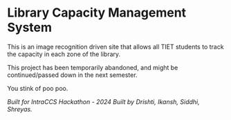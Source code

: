 # Library Capacity Management System
This is an image recognition driven site that allows all TIET students to track the capacity in each zone of the library.

This project has been temporarily abandoned, and might be continued/passed down in the next semester.

You stink of poo poo.

_Built for IntraCCS Hackathon - 2024_
_Built by Drishti, Ikansh, Siddhi, Shreyas._
